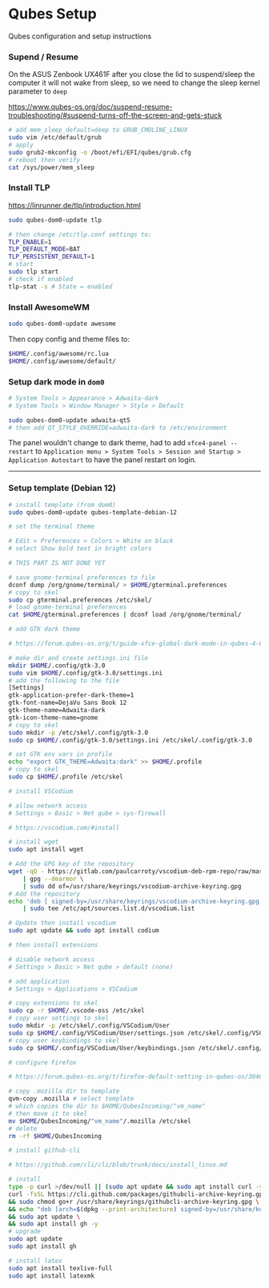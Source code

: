 # Qubes Setup

Qubes configuration and setup instructions



### Supend / Resume

On the ASUS Zenbook UX461F after you close the lid to suspend/sleep the computer it will not wake from sleep, so we need to change the sleep kernel parameter to `deep`

https://www.qubes-os.org/doc/suspend-resume-troubleshooting/#suspend-turns-off-the-screen-and-gets-stuck

```sh
# add mem_sleep_default=deep to GRUB_CMDLINE_LINUX
sudo vim /etc/default/grub
# apply 
sudo grub2-mkconfig -o /boot/efi/EFI/qubes/grub.cfg
# reboot then verify
cat /sys/power/mem_sleep
```


### Install TLP

https://linrunner.de/tlp/introduction.html

```sh
sudo qubes-dom0-update tlp
```

```sh
# then change /etc/tlp.conf settings to:
TLP_ENABLE=1
TLP_DEFAULT_MODE=BAT
TLP_PERSISTENT_DEFAULT=1
# start
sudo tlp start
# check if enabled
tlp-stat -s # State = enabled
```


### Install AwesomeWM

```sh
sudo qubes-dom0-update awesome
```
Then copy config and theme files to:

```sh
$HOME/.config/awesome/rc.lua
$HOME/.config/awesome/default/
```


### Setup dark mode in `dom0`

```sh
# System Tools > Appearance > Adwaita-dark
# System Tools > Window Manager > Style > Default

sudo qubes-dom0-update adwaita-qt5
# then add QT_STYLE_OVERRIDE=adwaita-dark to /etc/environment
```

The panel wouldn't change to dark theme, had to add `xfce4-panel --restart` to `Application menu > System Tools > Session and Startup > Application Autostart` to have the panel restart on login.

---


### Setup template (Debian 12)

```sh
# install template (from dom0)
sudo qubes-dom0-update qubes-template-debian-12
```

```sh
# set the terminal theme

# Edit > Preferences > Colors > White on black
# select Show bold text in bright colors

# THIS PART IS NOT DONE YET

# save gnome-terminal preferences to file
dconf dump /org/gnome/terminal/ > $HOME/gterminal.preferences
# copy to skel
sudo cp gterminal.preferences /etc/skel/
# load gnome-terminal preferences
cat $HOME/gterminal.preferences | dconf load /org/gnome/terminal/
```

```sh
# add GTK dark theme

# https://forum.qubes-os.org/t/guide-xfce-global-dark-mode-in-qubes-4-0-4-1/10757

# make dir and create settings.ini file
mkdir $HOME/.config/gtk-3.0
sudo vim $HOME/.config/gtk-3.0/settings.ini
# add the following to the file
[Settings]
gtk-application-prefer-dark-theme=1
gtk-font-name=DejaVu Sans Book 12 
gtk-theme-name=Adwaita-dark
gtk-icon-theme-name=gnome
# copy to skel
sudo mkdir -p /etc/skel/.config/gtk-3.0
sudo cp $HOME/.config/gtk-3.0/settings.ini /etc/skel/.config/gtk-3.0

# set GTK env vars in profile
echo "export GTK_THEME=Adwaita:dark" >> $HOME/.profile
# copy to skel
sudo cp $HOME/.profile /etc/skel
```

```sh
# install VSCodium

# allow network access
# Settings > Basic > Net qube > sys-firewall

# https://vscodium.com/#install

# install wget
sudo apt install wget

# Add the GPG key of the repository
wget -qO - https://gitlab.com/paulcarroty/vscodium-deb-rpm-repo/raw/master/pub.gpg \
    | gpg --dearmor \
    | sudo dd of=/usr/share/keyrings/vscodium-archive-keyring.gpg
# Add the repository
echo 'deb [ signed-by=/usr/share/keyrings/vscodium-archive-keyring.gpg ] https://download.vscodium.com/debs vscodium main' \
    | sudo tee /etc/apt/sources.list.d/vscodium.list

# Update then install vscodium
sudo apt update && sudo apt install codium

# then install extensions

# disable network access
# Settings > Basic > Net qube > default (none)

# add application
# Settings > Applications > VSCodium

# copy extensions to skel
sudo cp -r $HOME/.vscode-oss /etc/skel
# copy user settings to skel
sudo mkdir -p /etc/skel/.config/VSCodium/User
sudo cp $HOME/.config/VSCodium/User/settings.json /etc/skel/.config/VSCodium/User
# copy user keybindings to skel
sudo cp $HOME/.config/VSCodium/User/keybindings.json /etc/skel/.config/VSCodium/User
```

```sh
# configure Firefox

# https://forum.qubes-os.org/t/firefox-default-setting-in-qubes-os/3046

# copy .mozilla dir to template
qvm-copy .mozilla # select template
# which copies the dir to $HOME/QubesIncoming/"vm_name"
# then move it to skel
mv $HOME/QubesIncoming/"vm_name"/.mozilla /etc/skel
# delete
rm -rf $HOME/QubesIncoming
```

```sh
# install github-cli

# https://github.com/cli/cli/blob/trunk/docs/install_linux.md

# install
type -p curl >/dev/null || (sudo apt update && sudo apt install curl -y)
curl -fsSL https://cli.github.com/packages/githubcli-archive-keyring.gpg | sudo dd of=/usr/share/keyrings/githubcli-archive-keyring.gpg \
&& sudo chmod go+r /usr/share/keyrings/githubcli-archive-keyring.gpg \
&& echo "deb [arch=$(dpkg --print-architecture) signed-by=/usr/share/keyrings/githubcli-archive-keyring.gpg] https://cli.github.com/packages stable main" | sudo tee /etc/apt/sources.list.d/github-cli.list > /dev/null \
&& sudo apt update \
&& sudo apt install gh -y
# upgrade
sudo apt update
sudo apt install gh
```

```sh
# install latex
sudo apt install texlive-full
sudo apt install latexmk
```
